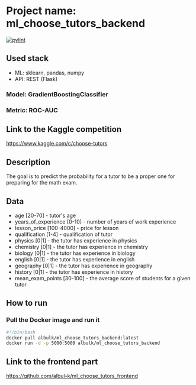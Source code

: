 # Project name: ml_choose_tutors_backend

[![pylint](https://github.com/albul-k/ml_choose_tutors_backend/actions/workflows/pylint.yml/badge.svg?branch=master)](https://github.com/albul-k/ml_choose_tutors_backend/actions)

## Used stack

* ML: sklearn, pandas, numpy
* API: REST (Flask)

### Model: GradientBoostingClassifier

### Metric: ROC-AUC

## Link to the Kaggle competition

<https://www.kaggle.com/c/choose-tutors>

## Description

The goal is to predict the probability for a tutor to be a proper one for preparing for the math exam.

## Data

* age [20-70] - tutor's age
* years_of_experience [0-10] - number of years of work experience
* lesson_price [100-4000] - price for lesson
* qualification [1-4] - qualification of tutor
* physics [0|1] - the tutor has experience in physics
* chemistry [0|1] - the tutor has experience in chemistry
* biology [0|1] - the tutor has experience in biology
* english [0|1] - the tutor has experience in english
* geography [0|1] - the tutor has experience in geography
* history [0|1] - the tutor has experience in history
* mean_exam_points [30-100] - the average score of students for a given tutor

## How to run

### Pull the Docker image and run it

```bash
#!/bin/bash
docker pull albulk/ml_choose_tutors_backend:latest
docker run -d -p 5000:5000 albulk/ml_choose_tutors_backend
```

## Link to the frontend part

<https://github.com/albul-k/ml_choose_tutors_frontend>
